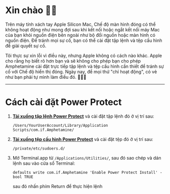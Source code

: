 # Xin chào 👋🏼

Trên máy tính xách tay Apple Silicon Mac, Chế độ màn hình đóng có thể không hoạt động như mong đợi sau khi kết nối hoặc ngắt kết nối máy Mac của bạn khỏi nguồn điện bên ngoài như bộ đổi nguồn hoặc màn hình có nguồn điện. Để tránh mọi sự cố, bạn có thể cài đặt tập lệnh và tệp cấu hình để giải quyết sự cố.

Tôi thực sự xin lỗi vì điều này, nhưng Apple không có cách nào khác. Apple cho rằng họ biết rõ hơn bạn và sẽ không cho phép bạn cho phép Amphetamine cài đặt trực tiếp tập lệnh và tệp cấu hình cần thiết để tránh sự cố với Chế độ hiển thị đóng. Ngày nay, để mọi thứ "chỉ hoạt động", có vẻ như bạn phải tự mình làm điều đó. 🔨💪🏼

---

# Cách cài đặt Power Protect

1. <b>[Tải xuống tập lệnh Power Protect](https://raw.githubusercontent.com/x74353/Amphetamine/master/Files/PowerProtect_Script.zip)</b> và cài đặt tập lệnh đó ở vị trí sau:
   
     ```/Users/YourUserAccount/Library/Application Scripts/com.if.Amphetamine/```

3. <b>[Tải xuống tệp cấu hình Power Protect](https://raw.githubusercontent.com/x74353/Amphetamine/master/Files/PowerProtect_Configuration.zip)</b> và cài đặt tệp đó ở vị trí sau:
   
     ```/private/etc/sudoers.d/```

5. Mở Terminal.app từ ```/Applications/Utilities/```, sau đó sao chép và dán lệnh sau vào cửa sổ Terminal:

     ```defaults write com.if.Amphetamine 'Enable Power Protect Install' -bool TRUE```

    sau đó nhấn phím Return để thực hiện lệnh
